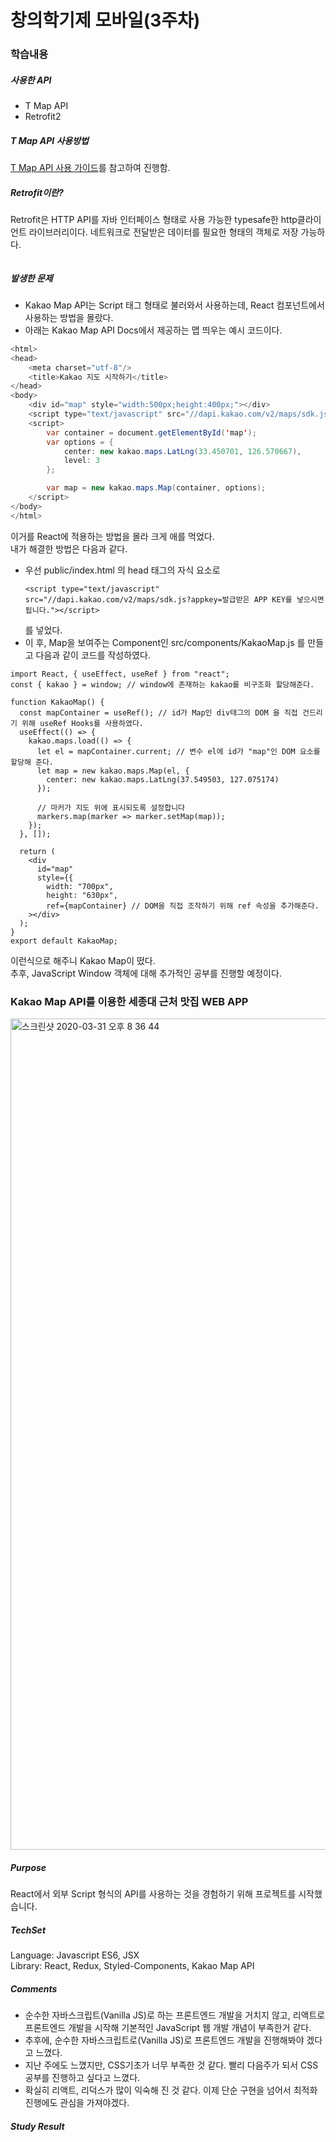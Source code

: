 # 창의학기제 모바일(3주차)

### 학습내용
##### 사용한 API
- T Map API
- Retrofit2

##### T Map API 사용방법
[T Map API 사용 가이드](http://tmapapi.sktelecom.com/main.html#android/guide/androidGuide.sample1)를 참고하여 진행함. 

##### Retrofit이란?
Retrofit은 HTTP API를 자바 인터페이스 형태로 사용 가능한 typesafe한 http클라이언트 라이브러리이다.
네트워크로 전달받은 데이터를 필요한 형태의 객체로 저장 가능하다.
```

```

##### 발생한 문제

- Kakao Map API는 Script 태그 형태로 불러와서 사용하는데, React 컴포넌트에서 사용하는 방법을 몰랐다.   
- 아래는 Kakao Map API Docs에서 제공하는 맵 띄우는 예시 코드이다.
```java
<html>
<head>
	<meta charset="utf-8"/>
	<title>Kakao 지도 시작하기</title>
</head>
<body>
	<div id="map" style="width:500px;height:400px;"></div>
	<script type="text/javascript" src="//dapi.kakao.com/v2/maps/sdk.js?appkey=발급받은 APP KEY를 넣으시면 됩니다."></script>
	<script>
		var container = document.getElementById('map');
		var options = {
			center: new kakao.maps.LatLng(33.450701, 126.570667),
			level: 3
		};

		var map = new kakao.maps.Map(container, options);
	</script>
</body>
</html>
```
이거를 React에 적용하는 방법을 몰라 크게 애를 먹었다.   
내가 해결한 방법은 다음과 같다.   
- 우선 public/index.html 의 head 태그의 자식 요소로 
    ```
    <script type="text/javascript" src="//dapi.kakao.com/v2/maps/sdk.js?appkey=발급받은 APP KEY를 넣으시면 됩니다."></script>
    ```
    를 넣었다.
- 이 후, Map을 보여주는 Component인 src/components/KakaoMap.js 를 만들고 다음과 같이 코드를 작성하였다.   
```
import React, { useEffect, useRef } from "react";
const { kakao } = window; // window에 존재하는 kakao를 비구조화 할당해준다.

function KakaoMap() {
  const mapContainer = useRef(); // id가 Map인 div태그의 DOM 을 직접 건드리기 위해 useRef Hooks를 사용하였다.
  useEffect(() => {
    kakao.maps.load(() => {
      let el = mapContainer.current; // 변수 el에 id가 "map"인 DOM 요소를 할당해 준다.
      let map = new kakao.maps.Map(el, {
        center: new kakao.maps.LatLng(37.549503, 127.075174)
      });

      // 마커가 지도 위에 표시되도록 설정합니다
      markers.map(marker => marker.setMap(map));
    });
  }, []);

  return (
    <div
      id="map"
      style={{
        width: "700px",
        height: "630px",
        ref={mapContainer} // DOM을 직접 조작하기 위해 ref 속성을 추가해준다.
    ></div>
  );
}
export default KakaoMap;

```
이런식으로 해주니 Kakao Map이 떴다.   
추후, JavaScript Window 객체에 대해 추가적인 공부를 진행할 예정이다.

### Kakao Map API를 이용한 세종대 근처 맛집 WEB APP

<img width="1330" alt="스크린샷 2020-03-31 오후 8 36 44" src="https://user-images.githubusercontent.com/52201658/78022334-b99fda00-738f-11ea-9ec4-1762e4443d1e.png">


##### Purpose
React에서 외부 Script 형식의 API를 사용하는 것을 경험하기 위해 프로젝트를 시작했습니다.

##### TechSet
Language: Javascript ES6, JSX   
Library: React, Redux, Styled-Components, Kakao Map API 

##### Comments
- 순수한 자바스크립트(Vanilla JS)로 하는 프론트엔드 개발을 거치지 않고, 리액트로 프론트엔드 개발을 시작해 기본적인 JavaScript 웹 개발 개념이 부족한거 같다.   
- 추후에, 순수한 자바스크립트로(Vanilla JS)로 프론트엔드 개발을 진행해봐야 겠다고 느꼈다.   
- 지난 주에도 느꼈지만, CSS기초가 너무 부족한 것 같다. 빨리 다음주가 되서 CSS 공부를 진행하고 싶다고 느꼈다.    
- 확실히 리액트, 리덕스가 많이 익숙해 진 것 같다. 이제 단순 구현을 넘어서 최적화 진행에도 관심을 가져야겠다.   
##### Study Result

